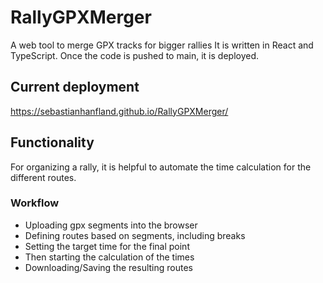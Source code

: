 # RallyGPXMerger
A web tool to merge GPX tracks for bigger rallies
It is written in React and TypeScript. Once the code is pushed to main, it is deployed.

## Current deployment
https://sebastianhanfland.github.io/RallyGPXMerger/

## Functionality
For organizing a rally, it is helpful to automate the time calculation for the different routes.

### Workflow
* Uploading gpx segments into the browser
* Defining routes based on segments, including breaks
* Setting the target time for the final point
* Then starting the calculation of the times
* Downloading/Saving the resulting routes
